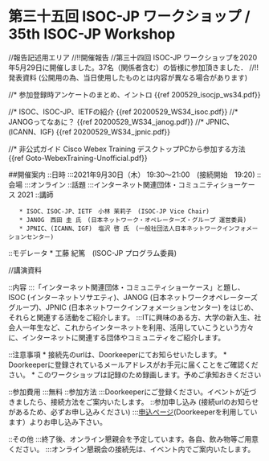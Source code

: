 # 第三十五回 ISOC-JP ワークショップ / 35th ISOC-JP Workshop


//報告記述用エリア
//!!開催報告
//第三十四回 ISOC-JP ワークショップを2020年5月29日に開催しました。37名（関係者含む）の皆様に参加頂きました．
//!!発表資料 (公開用の為、当日使用したものとは内容が異なる場合があります)

//* 参加登録時アンケートのまとめ、イントロ {{ref 200529_isocjp_ws34.pdf}}

//*  ISOC、ISOC-JP、IETFの紹介 {{ref 20200529_WS34_isoc.pdf}}
//*  JANOGってなあに？ {{ref 20200529_WS34_janog.pdf}}
//*  JPNIC、(ICANN、IGF) {{ref 20200529_WS34_jpnic.pdf}}

//* 非公式ガイド Cisco Webex Training デスクトップPCから参加する方法 {{ref Goto-WebexTraining-Unofficial.pdf}}


##開催案内
::日時
:::2021年9月30日（木） 19:30〜21:00　(接続開始　19:20)
::会場
:::オンライン
::話題
:::インターネット関連団体・コミュニティショーケース 2021
::講師

       * ISOC、ISOC-JP、IETF　小林 茉莉子　(ISOC-JP Vice Chair)
       * JANOG　西田 圭 氏　(日本ネットワーク・オペレーターズ・グループ 運営委員)
       * JPNIC、(ICANN、IGF)　塩沢 啓 氏　(一般社団法人日本ネットワークインフォメーションセンター)

::モデレータ
       * 工藤 紀篤　(ISOC-JP プログラム委員)


//講演資料


::内容
:::「インターネット関連団体・コミュニティショーケース」と題し、ISOC (インターネットソサエティ)、JANOG (日本ネットワークオペレーターズグループ)、JPNIC (日本ネットワークインフォメーションセンター) をはじめ、それらと関連する活動をご紹介します。
:::ITに興味のある方、大学の新入生、社会人一年生など、これからインターネットを利用、活用していこうという方々に、インターネットに関連する団体やコミュニティをご紹介します。

::注意事項
       * 接続先のurlは、Doorkeeperにてお知らせいたします。
           * Doorkeeperに登録されているメールアドレスがお手元に届くことをご確認ください。
       * このワークショップは記録のため録画します。予めご承知おきください

::参加費用
:::無料
::参加方法
:::Doorkeeperにご登録ください。イベントが近づきましたら、接続方法をご案内いたします。
::参加申し込み (接続urlのお知らせがあるため、必ずお申し込みください)
:::[申込ページ](https://isocjp.doorkeeper.jp/events/126988)(Doorkeeperを利用しています）よりお申し込み下さい。

::その他
:::終了後、オンライン懇親会を予定しています。各自、飲み物等ご用意ください。
:::オンライン懇親会の接続先は、イベント内でご案内いたします。
